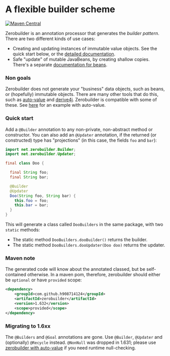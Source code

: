 # A flexible builder scheme

[![Maven Central](https://maven-badges.herokuapp.com/maven-central/com.github.h908714124/zerobuilder/badge.svg)](https://maven-badges.herokuapp.com/maven-central/com.github.h908714124/zerobuilder)

Zerobuilder is an annotation processor that generates the <em>builder pattern</em>.
There are two different kinds of use cases:

* Creating and updating instances of immutable value objects.
  See the quick start below, or the [detailed documentation](values.md).
* Safe "update" of mutable JavaBeans, by creating shallow copies.
  There's a separate [documentation for beans](beans.md).

### Non goals

Zerobuilder does not generate your "business" data objects, such as beans, or (hopefully) immutable objects.
There are many other tools that do this, such as 
[auto-value](https://github.com/google/auto/tree/master/value)
and [derive4j](https://github.com/derive4j/derive4j). 
Zerobuilder is compatible with some of these. See [here](values.md#auto-value) for an example with auto-value.

### Quick start

Add a `@Builder` annotation to any non-private, non-abstract method or constructor.
You can also add an `@Updater` annotation, if the returned (or constructed) type has "projections" 
(in this case, the fields `foo` and `bar`):

````java
import net.zerobuilder.Builder;
import net.zerobuilder.Updater;

final class Doo {

  final String foo;
  final String bar;

  @Builder
  @Updater
  Doo(String foo, String bar) {
    this.foo = foo;
    this.bar = bar;
  }
}
````

This will generate a class called `DooBuilders` in the same package, with two `static` methods:

* The static method `DooBuilders.dooBuilder()` returns the builder.
* The static method `DooBuilders.dooUpdater(Doo doo)` returns the updater.

### Maven note

The generated code will know about the annotated classed,
but be self-contained otherwise.
In a maven pom, therefore, zerobuilder should either be `optional` or have `provided` scope:

````xml
<dependency>
    <groupId>com.github.h908714124</groupId>
    <artifactId>zerobuilder</artifactId>
    <version>1.632</version>
    <scope>provided</scope>
</dependency>
````

### Migrating to 1.6xx

The `@Builders` and `@Goal` annotations are gone. Use `@Builder`, `@Updater`
and (optionally) `@Recycle` instead.
`@NonNull` was dropped in 1.631; please use [zerobuilder with auto-value](values.md#auto-value)
if you need runtime null-checking.
